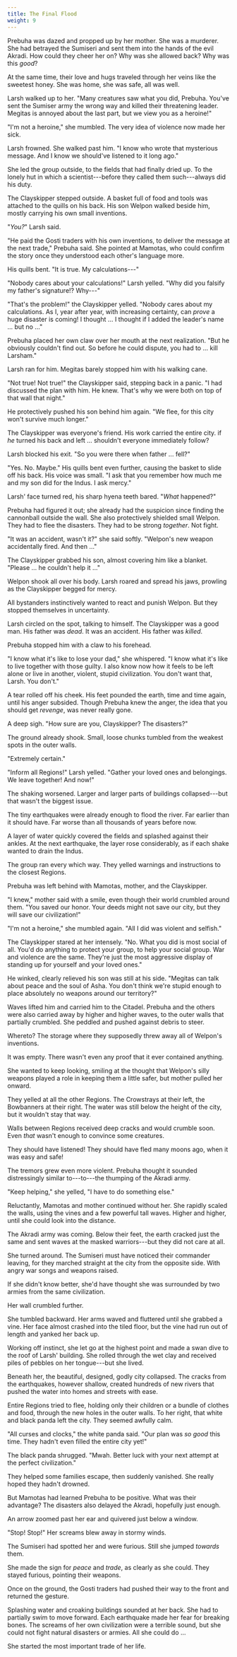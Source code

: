 ```yaml
---
title: The Final Flood
weight: 9
---
```

Prebuha was dazed and propped up by her mother. She was a murderer. She had betrayed the Sumiseri and sent them into the hands of the evil Akradi. How could they cheer her on? Why was she allowed back? Why was this _good_?

At the same time, their love and hugs traveled through her veins like the sweetest honey. She was home, she was safe, all was well.

Larsh walked up to her. "Many creatures saw what you did, Prebuha. You've sent the Sumiser army the wrong way and killed their threatening leader. Megitas is annoyed about the last part, but we view you as a heroine!"

"I'm not a heroine," she mumbled. The very idea of violence now made her sick.

Larsh frowned. She walked past him. "I know who wrote that mysterious message. And I know we should've listened to it long ago."

She led the group outside, to the fields that had finally dried up. To the lonely hut in which a scientist---before they called them such---always did his duty.

The Clayskipper stepped outside. A basket full of food and tools was attached to the quills on his back. His son Welpon walked beside him, mostly carrying his own small inventions.

"_You?_" Larsh said.

"He paid the Gosti traders with his own inventions, to deliver the message at the next trade," Prebuha said. She pointed at Mamotas, who could confirm the story once they understood each other's language more.

His quills bent. "It is true. My calculations---"

"Nobody cares about your calculations!" Larsh yelled. "Why did you falsify my father's signature!? Why---"

"That's the problem!" the Clayskipper yelled. "Nobody cares about my calculations. As I, year after year, with increasing certainty, can _prove_ a huge disaster is coming! I thought ... I thought if I added the leader's name ... but no ..."

Prebuha placed her own claw over her mouth at the next realization. "But he obviously couldn't find out. So before he could dispute, you had to ... kill Larsham."

Larsh ran for him. Megitas barely stopped him with his walking cane.

"Not true! Not true!" the Clayskipper said, stepping back in a panic. "I had discussed the plan with him. He knew. That's why we were both on top of that wall that night."

He protectively pushed his son behind him again. "We flee, for this city won't survive much longer."

The Clayskipper was everyone's friend. His work carried the entire city. if _he_ turned his back and left ... shouldn't everyone immediately follow?

Larsh blocked his exit. "So you were there when father ... fell?"

"Yes. No. Maybe." His quills bent even further, causing the basket to slide off his back. His voice was small. "I ask that you remember how much me and my son did for the Indus. I ask mercy."

Larsh' face turned red, his sharp hyena teeth bared. "_What_ happened?"

Prebuha had figured it out; she already had the suspicion since finding the cannonball outside the wall. She also protectively shielded small Welpon. They had to flee the disasters. They had to be strong _together_. Not fight.

"It was an accident, wasn't it?" she said softly. "Welpon's new weapon accidentally fired. And then ..."

The Clayskipper grabbed his son, almost covering him like a blanket. "Please ... he couldn't help it ..."

Welpon shook all over his body. Larsh roared and spread his jaws, prowling as the Clayskipper begged for mercy.

All bystanders instinctively wanted to react and punish Welpon. But they stopped themselves in uncertainty.

Larsh circled on the spot, talking to himself. The Clayskipper was a good man. His father was _dead_. It was an accident. His father was _killed_.

Prebuha stopped him with a claw to his forehead.

"I know what it's like to lose your dad," she whispered. "I know what it's like to live together with those guilty. I also know now how it feels to be left alone or live in another, violent, stupid civilization. You don't want that, Larsh. You don't."

A tear rolled off his cheek. His feet pounded the earth, time and time again, until his anger subsided. Though Prebuha knew the anger, the idea that you should get _revenge_, was never really gone.

A deep sigh. "How sure are you, Clayskipper? The disasters?"

The ground already shook. Small, loose chunks tumbled from the weakest spots in the outer walls.

"Extremely certain."

"Inform all Regions!" Larsh yelled. "Gather your loved ones and belongings. We leave together! And now!"

The shaking worsened. Larger and larger parts of buildings collapsed---but that wasn't the biggest issue.

The tiny earthquakes were already enough to flood the river. Far earlier than it should have. Far worse than all thousands of years before now.

A layer of water quickly covered the fields and splashed against their ankles. At the next earthquake, the layer rose considerably, as if each shake wanted to drain the Indus.

The group ran every which way. They yelled warnings and instructions to the closest Regions.

Prebuha was left behind with Mamotas, mother, and the Clayskipper.

"I knew," mother said with a smile, even though their world crumbled around them. "You saved our honor. Your deeds might not save our city, but they will save our civilization!"

"I'm not a heroine," she mumbled again. "All I did was violent and selfish." 

The Clayskipper stared at her intensely. "No. What you did is most social of all. You'd do anything to protect your group, to help your social group. War and violence are the same. They're just the most aggressive display of standing up for yourself and your loved ones."

He winked, clearly relieved his son was still at his side. "Megitas can talk about peace and the soul of Asha. You don't think we're stupid enough to place absolutely no weapons around our territory?"

Waves lifted him and carried him to the Citadel. Prebuha and the others were also carried away by higher and higher waves, to the outer walls that partially crumbled. She peddled and pushed against debris to steer.

Whereto? The storage where they supposedly threw away all of Welpon's inventions.

It was empty. There wasn't even any proof that it ever contained anything. 

She wanted to keep looking, smiling at the thought that Welpon's silly weapons played a role in keeping them a little safer, but mother pulled her onward.

They yelled at all the other Regions. The Crowstrays at their left, the Bowbanners at their right. The water was still below the height of the city, but it wouldn't stay that way.

Walls between Regions received deep cracks and would crumble soon. Even _that_ wasn't enough to convince some creatures.

They should have listened! They should have fled many moons ago, when it was easy and safe!

The tremors grew even more violent. Prebuha thought it sounded distressingly similar to---to---the thumping of the Akradi army.

"Keep helping," she yelled, "I have to do something else."

Reluctantly, Mamotas and mother continued without her. She rapidly scaled the walls, using the vines and a few powerful tall waves. Higher and higher, until she could look into the distance.

The Akradi army was coming. Below their feet, the earth cracked just the same and sent waves at the masked warriors---but they did not care at all.

She turned around. The Sumiseri must have noticed their commander leaving, for they marched straight at the city from the opposite side. With angry war songs and weapons raised.

If she didn't know better, she'd have thought she was surrounded by two armies from the same civilization.

Her wall crumbled further.

She tumbled backward. Her arms waved and fluttered until she grabbed a vine. Her face almost crashed into the tiled floor, but the vine had run out of length and yanked her back up.

Working off instinct, she let go at the highest point and made a swan dive to the roof of Larsh' building. She rolled through the wet clay and received piles of pebbles on her tongue---but she lived.

Beneath her, the beautiful, designed, godly city collapsed. The cracks from the earthquakes, however shallow, created hundreds of new rivers that pushed the water into homes and streets with ease.

Entire Regions tried to flee, holding only their children or a bundle of clothes and food, through the new holes in the outer walls. To her right, that white and black panda left the city. They seemed awfully calm.

"All curses and clocks," the white panda said. "Our plan was _so good_ this time. They hadn't even filled the entire city yet!"

The black panda shrugged. "Mwah. Better luck with your next attempt at the perfect civilization."

They helped some families escape, then suddenly vanished. She really hoped they hadn't drowned.

But Mamotas had learned Prebuha to be positive. What was their advantage? The disasters also delayed the Akradi, hopefully just enough.

An arrow zoomed past her ear and quivered just below a window.

"Stop! Stop!" Her screams blew away in stormy winds.

The Sumiseri had spotted her and were furious. Still she jumped _towards_ them.

She made the sign for _peace_ and _trade_, as clearly as she could. They stayed furious, pointing their weapons.

Once on the ground, the Gosti traders had pushed their way to the front and returned the gesture.

Splashing water and croaking buildings sounded at her back. She had to partially swim to move forward. Each earthquake made her fear for breaking bones. The screams of her own civilization were a terrible sound, but she could not fight natural disasters or armies. All she could do ...

She started the most important trade of her life.